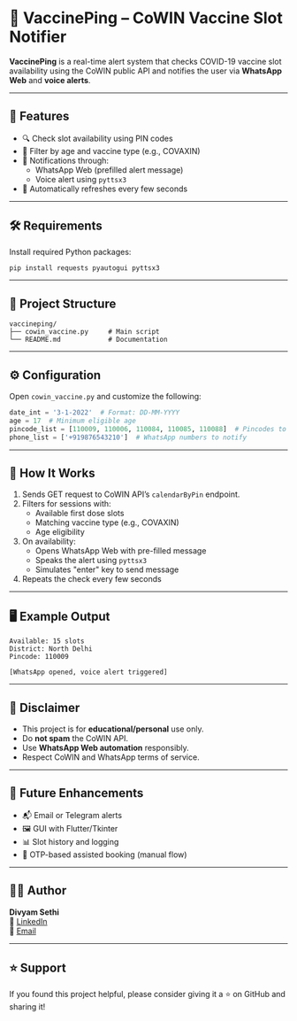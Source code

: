 # 💉 VaccinePing – CoWIN Vaccine Slot Notifier

**VaccinePing** is a real-time alert system that checks COVID-19 vaccine slot availability using the CoWIN public API and notifies the user via **WhatsApp Web** and **voice alerts**.

---

## 🚀 Features

- 🔍 Check slot availability using PIN codes
- 📅 Filter by age and vaccine type (e.g., COVAXIN)
- 📢 Notifications through:
  - WhatsApp Web (prefilled alert message)
  - Voice alert using `pyttsx3`
- 🔁 Automatically refreshes every few seconds

---

## 🛠 Requirements

Install required Python packages:

```bash
pip install requests pyautogui pyttsx3
```

---

## 📂 Project Structure

```
vaccineping/
├── cowin_vaccine.py     # Main script
└── README.md            # Documentation
```

---

## ⚙️ Configuration

Open `cowin_vaccine.py` and customize the following:

```python
date_int = '3-1-2022'  # Format: DD-MM-YYYY
age = 17  # Minimum eligible age
pincode_list = [110009, 110006, 110084, 110085, 110088]  # Pincodes to monitor
phone_list = ['+919876543210']  # WhatsApp numbers to notify
```

---

## 🧠 How It Works

1. Sends GET request to CoWIN API’s `calendarByPin` endpoint.
2. Filters for sessions with:
   - Available first dose slots
   - Matching vaccine type (e.g., COVAXIN)
   - Age eligibility
3. On availability:
   - Opens WhatsApp Web with pre-filled message
   - Speaks the alert using `pyttsx3`
   - Simulates "enter" key to send message
4. Repeats the check every few seconds

---

## 🖥️ Example Output

```
Available: 15 slots
District: North Delhi
Pincode: 110009

[WhatsApp opened, voice alert triggered]
```

---

## 🧾 Disclaimer

- This project is for **educational/personal** use only.
- Do **not spam** the CoWIN API.
- Use **WhatsApp Web automation** responsibly.
- Respect CoWIN and WhatsApp terms of service.

---

## 🔮 Future Enhancements

- 📬 Email or Telegram alerts
- 🖼 GUI with Flutter/Tkinter
- 📊 Slot history and logging
- 🔐 OTP-based assisted booking (manual flow)

---

## 👨‍💻 Author

**Divyam Sethi**  
🔗 [LinkedIn](https://www.linkedin.com/in/divyam-sethi-3a5141232)  
📧 [Email](mailto:divyamsethi1804@gmail.com)

---

## ⭐️ Support

If you found this project helpful, please consider giving it a ⭐ on GitHub and sharing it!
